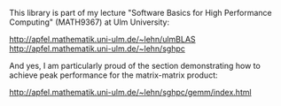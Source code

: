 This library is part of my lecture "Software Basics for High Performance
Computing" (MATH9367) at Ulm University:

   http://apfel.mathematik.uni-ulm.de/~lehn/ulmBLAS
   http://apfel.mathematik.uni-ulm.de/~lehn/sghpc

And yes, I am particularly proud of the section demonstrating how to achieve peak performance for the matrix-matrix product:

   http://apfel.mathematik.uni-ulm.de/~lehn/sghpc/gemm/index.html
